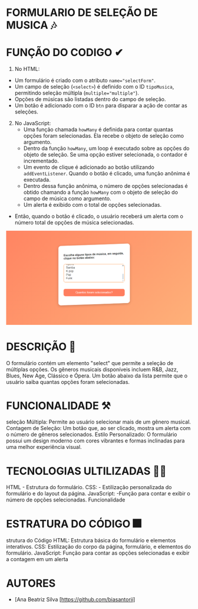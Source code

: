# FORMULARIO DE SELEÇÃO DE MUSICA 🎶

# FUNÇÃO DO CODIGO ✔

 1. No HTML:
   - Um formulário é criado com o atributo `name="selectForm"`.
   - Um campo de seleção (`<select>`) é definido com o ID `tipoMusica`, permitindo seleção múltipla (`multiple="multiple"`).
   - Opções de músicas são listadas dentro do campo de seleção.
   - Um botão é adicionado com o ID `btn` para disparar a ação de contar as seleções.
 
2. No JavaScript:
   - Uma função chamada `howMany` é definida para contar quantas opções foram selecionadas. Ela recebe o objeto de seleção como argumento.
   -  Dentro da função `howMany`, um loop é executado sobre as opções do objeto de seleção. Se uma opção estiver selecionada, o contador é incrementado.
   -  Um evento de clique é adicionado ao botão utilizando `addEventListener`. Quando o botão é clicado, uma função anônima é executada.
   - Dentro dessa função anônima, o número de opções selecionadas é obtido chamando a função `howMany` com o objeto de seleção do campo de música como argumento.
   - Um alerta é exibido com o total de opções selecionadas.
 
- Então, quando o botão é clicado, o usuário receberá um alerta com o número total de opções de música 
selecionadas.

![foto](foto.png)


# DESCRIÇÃO 📖

O formulário contém um elemento "select" que permite a seleção de múltiplas opções. Os gêneros musicais disponíveis incluem R&B, Jazz, Blues, New Age, Clássico e Ópera. Um botão abaixo da lista permite que o usuário saiba quantas opções foram selecionadas.

# FUNCIONALIDADE ⚒

 seleção Múltipla: Permite ao usuário selecionar mais de um gênero musical.
Contagem de Seleção: Um botão que, ao ser clicado, mostra um alerta com o número de gêneros selecionados.
Estilo Personalizado: O formulário possui um design moderno com cores vibrantes e formas inclinadas para uma melhor experiência visual.

# TECNOLOGIAS ULTILIZADAS 🙇‍♀️

HTML - Estrutura do formulário.
CSS: - Estilização personalizada do formulário e do layout da página.
JavaScript:  -Função para contar e exibir o número de opções selecionadas.
Funcionalidade

# ESTRATURA DO CÓDIGO 🎆
strutura do Código
HTML:
Estrutura básica do formulário e elementos interativos.
CSS:
Estilização do corpo da página, formulário, e elementos do formulário.
JavaScript:
Função para contar as opções selecionadas e exibir a contagem em um alerta





# AUTORES
 - [Ana Beatriz Silva [https://github.com/biasantorii]